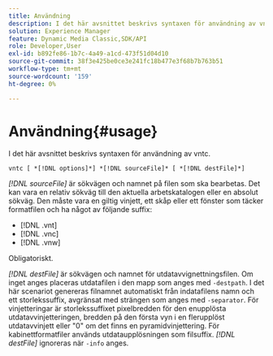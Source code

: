 ```yaml
---
title: Användning
description: I det här avsnittet beskrivs syntaxen för användning av vntc.
solution: Experience Manager
feature: Dynamic Media Classic,SDK/API
role: Developer,User
exl-id: b892fe86-1b7c-4a49-a1cd-473f51d04d10
source-git-commit: 38f3e425be0ce3e241fc18b477e3f68b7b763b51
workflow-type: tm+mt
source-wordcount: '159'
ht-degree: 0%

---
```


# Användning{#usage}

I det här avsnittet beskrivs syntaxen för användning av vntc.

`vntc [ *[!DNL options]*] *[!DNL sourceFile]* [ *[!DNL destFile]*]`

*[!DNL sourceFile]* är sökvägen och namnet på filen som ska bearbetas. Det kan vara en relativ sökväg till den aktuella arbetskatalogen eller en absolut sökväg. Den måste vara en giltig vinjett, ett skåp eller ett fönster som täcker formatfilen och ha något av följande suffix:

* [!DNL .vnt]
* [!DNL .vnc]
* [!DNL .vnw]

Obligatoriskt.

*[!DNL destFile]* är sökvägen och namnet för utdatavvignettningsfilen. Om inget anges placeras utdatafilen i den mapp som anges med `-destpath`. I det här scenariot genereras filnamnet automatiskt från indatafilens namn och ett storlekssuffix, avgränsat med strängen som anges med `-separator`. För vinjetteringar är storlekssuffixet pixelbredden för den enupplösta utdatavvinjetteringen, bredden på den första vyn i en flerupplöst utdatavvinjett eller &quot;0&quot; om det finns en pyramidvinjettering. För kabinettformatfiler används utdataupplösningen som filsuffix. *[!DNL destFile]* ignoreras när `-info` anges.
